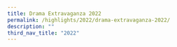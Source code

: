 ```yaml
---
title: Drama Extravaganza 2022
permalink: /highlights/2022/drama-extravaganza-2022/
description: ""
third_nav_title: "2022"
---
```

